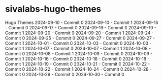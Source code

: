 # sivalabs-hugo-themes
Hugo Themes
2024-09-10 - Commit 0
2024-09-10 - Commit 1
2024-09-16 - Commit 0
2024-09-17 - Commit 0
2024-09-19 - Commit 0
2024-09-19 - Commit 1
2024-09-20 - Commit 0
2024-09-20 - Commit 1
2024-09-24 - Commit 0
2024-09-25 - Commit 0
2024-09-27 - Commit 0
2024-09-27 - Commit 1
2024-10-01 - Commit 0
2024-10-03 - Commit 0
2024-10-03 - Commit 1
2024-10-07 - Commit 0
2024-10-07 - Commit 1
2024-10-08 - Commit 0
2024-10-08 - Commit 1
2024-10-09 - Commit 0
2024-10-09 - Commit 1
2024-10-16 - Commit 0
2024-10-18 - Commit 0
2024-10-18 - Commit 1
2024-10-19 - Commit 0
2024-10-21 - Commit 0
2024-10-22 - Commit 0
2024-10-22 - Commit 1
2024-10-24 - Commit 0
2024-10-28 - Commit 0
2024-10-29 - Commit 0
2024-10-30 - Commit 0
